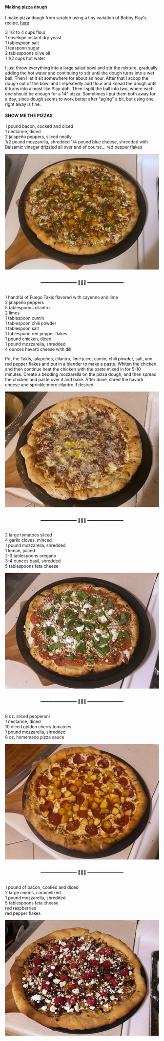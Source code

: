 #### Making pizza dough

I make pizza dough from scratch using a tiny variation of Bobby Flay's recipe, [here](https://www.epicurious.com/recipes/member/views/pizza-dough-bobby-flay-5b711de44e722a4f20884ace)

3 1/2 to 4 cups flour  
1 envelope instant dry yeast  
1 tablespoon salt  
1 teaspoon sugar  
2 tablespoons olive oil  
1 1/2 cups hot water  

I just throw everything into a large salad bowl and stir the mixture, gradually adding the hot water and continuing to stir until the dough turns into a wet ball. Then I let it sit somewhere for about an hour. After that I scoop the dough out of the bowl and I repeatedly add flour and knead the dough until it turns into almost like Play-doh. Then I split the ball into two, where each one should be enough for a 14" pizza. Sometimes I put them both away for a day, since dough seems to work better after "aging" a bit, but using one right away is fine.

#### SHOW ME THE PIZZAS

1 pound bacon, cooked and diced  
1 nectarine, diced  
2 jalapeño peppers, sliced neatly  
1/2 pound mozzarella, shredded
1/4 pound blue cheese, shredded
with Balsamic vinegar drizzled all over and of course... red pepper flakes

![](./images/bacon_nectarine_jalapeno_pizza.jpg)

<br />
<div style="text-align: center;">━━━━━━━━━━━━━━ 🍕🍕🍕 ━━━━━━━━━━━━━━ </div>
<br />

1 handful of Fuego Takis flavored with cayenne and lime  
2 jalapeño peppers  
5 tablespoons cilantro  
2 limes  
1 tablespoon cumin  
1 tablespoon chili powder  
1 tablespoon salt  
1 tablespoon red pepper flakes  
1 pound chicken, diced  
1 pound mozzarella, shredded  
4 ounces havarti cheese with dill  

Put the Takis, jalapeños, cilantro, lime juice, cumin, chili powder, salt, and red pepper flakes and put in a blender to make a paste. Whiten the chicken, and then continue heat the chicken with the paste mixed in for 5-10 minutes. Create a bedding mozzarella on the pizza dough, and then spread the chicken and paste over it and bake. After done, shred the havarti cheese and sprinkle more cilantro if desired.

![](./images/chicken_takis_pizza.jpg)

<br />
<div style="text-align: center;">━━━━━━━━━━━━━━ 🍕🍕🍕 ━━━━━━━━━━━━━━ </div>
<br />

2 large tomatoes sliced  
4 garlic cloves, minced  
1 pound mozzarella, shredded  
1 lemon, juiced  
2-3 tablespoons oregano  
3-4 ounces basil, shredded  
5 tablespoons feta cheese  

![](./images/tomato_garlic_basil_pizza.jpg)

<br />
<div style="text-align: center">
<div style="display: inline-block">━━━━━━━━━━━━━━ 🍕🍕🍕 ━━━━━━━━━━━━━━</div>
</div>
<br />

8 oz. sliced pepperoni  
1 nectarine, diced  
10 diced golden cherry tomatoes  
1 pound mozzarella, shredded  
8 oz. homemade pizza sauce  

![](./images/nectarine_pepperoni_pizza.jpg)

<br />
<div style="text-align: center;">━━━━━━━━━━━━━━ 🍕🍕🍕 ━━━━━━━━━━━━━━ </div>
<br />

1 pound of bacon, cooked and diced  
2 large onions, caramelized  
1 pound mozzarella, shredded  
5 tablespoons feta cheese  
red raspberries  
red pepper flakes  

![](./images/raspberry_pizza.jpg)
